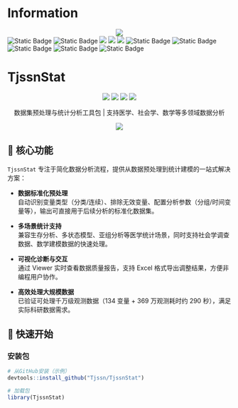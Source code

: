 # Information
<div align="center">
  <img src="https://github-readme-stats.vercel.app/api?username=Cwd295645351&show_icons=true&theme=transparent" /> 
</div>

<span > 
  <img alt="Static Badge" src="https://img.shields.io/badge/Vue-%2342b883?style=flat-square&logo=Vue&logoColor=%23fff"> 
  <img alt="Static Badge" src="https://img.shields.io/badge/TypeScript-%230072b3?style=flat-square&logo=TypeScript&logoColor=%23fff"> 
  <img src="https://img.shields.io/badge/-JavaScript-F7DF1E?style=flat-square&logo=javascript&logoColor=white" /> 
  <img src="https://img.shields.io/badge/-HTML5-E34F26?style=flat-square&logo=html5&logoColor=white" /> 
  <img src="https://img.shields.io/badge/-CSS3-1572B6?style=flat-square&logo=css3" /> 
  <img alt="Static Badge" src="https://img.shields.io/badge/Webpack-%230072b3?style=flat-square&logo=webpack&logoColor=%23fff"> 
  <img alt="Static Badge" src="https://img.shields.io/badge/Vite-%239a60fe?style=flat-square&logo=vite&logoColor=%23fff"> 
  <img alt="Static Badge" src="https://img.shields.io/badge/Sass-%23c66394?style=flat-square&logo=Sass&logoColor=%23fff"> 
  <img alt="Static Badge" src="https://img.shields.io/badge/Visual_Studio_Code-007ACC?style=flat-square&logo=Visual-Studio-Code&logoColor=white"> 
  <img alt="Static Badge" src="https://img.shields.io/badge/Git-F05032?style=flat-square&logo=Git&logoColor=white">  
</span>

# TjssnStat

<div align="center">
  <img src="https://img.shields.io/badge/R-4.5.1-276DC3?style=flat-square&logo=R&logoColor=white" />
  <img src="https://img.shields.io/badge/tidyverse-2.0.0-56B4E9?style=flat-square&logo=RStudio&logoColor=white" />
  <img src="https://img.shields.io/badge/Excel-Interaction-217346?style=flat-square&logo=Microsoft-Excel&logoColor=white" />
  <img src="https://img.shields.io/badge/License-MIT-green?style=flat-square" />
  <br>
  <p>数据集预处理与统计分析工具包 | 支持医学、社会学、数学等多领域数据分析</p>
</div>

<div align="center">
  <img src="https://github-readme-stats.vercel.app/api/pin/?username=你的GitHub用户名&repo=TjssnStat&theme=transparent" />
</div>


## 🌟 核心功能

`TjssnStat` 专注于简化数据分析流程，提供从数据预处理到统计建模的一站式解决方案：

- **数据标准化预处理**  
  自动识别变量类型（分类/连续）、排除无效变量、配置分析参数（分组/时间变量等），输出可直接用于后续分析的标准化数据集。

- **多场景统计支持**  
  兼容生存分析、多状态模型、亚组分析等医学统计场景，同时支持社会学调查数据、数学建模数据的快速处理。

- **可视化诊断与交互**  
  通过 Viewer 实时查看数据质量报告，支持 Excel 格式导出调整结果，方便非编程用户协作。

- **高效处理大规模数据**  
  已验证可处理千万级观测数据（134 变量 + 369 万观测耗时约 290 秒），满足实际科研数据需求。


## 🚀 快速开始

### 安装包
```r
# 从GitHub安装（示例）
devtools::install_github("Tjssn/TjssnStat")

# 加载包
library(TjssnStat)
